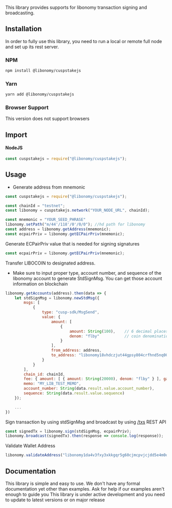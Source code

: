 
This library provides supports for libonomy transaction signing and broadcasting. 
## Installation

In order to fully use this library, you need to run a local or remote full node and set up its rest server.
### NPM

```bash
npm install @libonomy/cuspstakejs
```

### Yarn

```bash
yarn add @libonomy/cuspstakejs
```

### Browser Support

This version does not support browsers

## Import 

#### NodeJS

```js
const cuspstakejs = require("@libonomy/cuspstakejs");
```

## Usage
- Generate address from mnemonic 
```js
const cuspstakejs = require("@libonomy/cuspstakejs");

const chainId = "testnet";
const libonomy = cuspstakejs.network("YOUR_NODE_URL", chainId);

const mnemonic = "YOUR_SEED_PHRASE"
libonomy.setPath("m/44'/118'/0'/0/0"); //hd path for libonomy
const address = libonomy.getAddress(mnemonic);
const ecpairPriv = libonomy.getECPairPriv(mnemonic);
```

Generate ECPairPriv value that is needed for signing signatures
```js
const ecpairPriv = libonomy.getECPairPriv(mnemonic);
```

Transfer LIBOCOIN to designated address. 
* Make sure to input proper type, account number, and sequence of the libonomy account to generate StdSignMsg. You can get those account information on blockchain 
```js
libonomy.getAccounts(address).then(data => {
	let stdSignMsg = libonomy.newStdMsg({
		msgs: [
			{
				type: "cusp-sdk/MsgSend",
				value: {
					amount: [
						{
							amount: String(100), 	// 6 decimal places ( 1 LBY = 1000000flby)
							denom: "flby"           // coin denomination is flby
						}
					],
					from_address: address,
					to_address: "libonomy18vhdczjut44gpsy804crfhnd5nq003nz0nf20v"
				}
			}
		],
		chain_id: chainId,
		fee: { amount: [ { amount: String(20000), denom: "flby" } ], gas: String(200000) },
		memo: "MY_LIB_TEST_MEMO",
		account_number: String(data.result.value.account_number),
		sequence: String(data.result.value.sequence)
	});

	...
})
```

Sign transaction by using stdSignMsg and broadcast by using [/txs](https://YOUR_NODE_URL/txs) REST API
```js
const signedTx = libonomy.sign(stdSignMsg, ecpairPriv);
libonomy.broadcast(signedTx).then(response => console.log(response));
```

Validate Wallet Address
```js
libonomy.validateAddress("libonomy1da4v3fxy3xkkgqr5g60cjmcpvjcjdd5e4m0qwa")

```

## Documentation

This library is simple and easy to use. We don't have any formal documentation yet other than examples. Ask for help if our examples aren't enough to guide you
This library is under active development and you need to update to latest versions or on major release